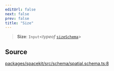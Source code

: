 ```yaml
---
editUrl: false
next: false
prev: false
title: "Size"
---
```


> **Size**: `Input`\<*typeof* [`sizeSchema`](../variables/sizeSchema.md)\>

## Source

[packages/spacekit/src/schema/spatial.schema.ts:8](https://github.com/nodenogg-in/alpha-p2p/blob/a4d5eff/packages/spacekit/src/schema/spatial.schema.ts#L8)
